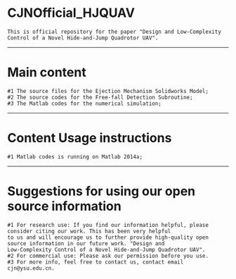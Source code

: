 # CJNOfficial_HJQUAV
    This is official repository for the paper "Design and Low-Complexity Control of a Novel Hide-and-Jump Quadrotor UAV".
-------------------------------------------------------------------------------------------------------------------------

# Main content
    #1 The source files for the Ejection Mechanism Solidworks Model;
    #2 The source codes for the Free-fall Detection Subroutine;
    #3 The Matlab codes for the numerical simulation;
-------------------------------------------------------------------------------------------------------------------------

# Content Usage instructions
    #1 Matlab codes is running on Matlab 2014a;

-------------------------------------------------------------------------------------------------------------------------
# Suggestions for using our open source information
    #1 For research use: If you find our information helpful, please consider citing our work. This has been very helpful 
    to us and will encourage us to further provide high-quality open source information in our future work. "Design and 
    Low-Complexity Control of a Novel Hide-and-Jump Quadrotor UAV".
    #2 For commercial use: Please ask our permission before you use.
    #3 For more info, feel free to contact us, contact email cjn@ysu.edu.cn.









